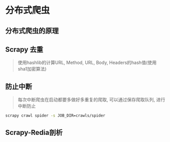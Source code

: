 
# 分布式爬虫


## 分布式爬虫的原理

## Scrapy 去重
> 使用hashlib的计算URL, Method, URL, Body, Headers的hash值(使用sha1加密算法)

## 防止中断
> 每次中断爬虫在启动都要多做好多重复的爬取, 可以通过保存爬取队列, 进行中断防止
```bash
scrapy crawl spider -s JOB_DIR=crawls/spider
```

## Scrapy-Redia剖析


